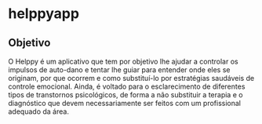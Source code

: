 # helppyapp

## Objetivo

O Helppy é um aplicativo que tem por objetivo lhe ajudar a controlar os impulsos de auto-dano e tentar lhe guiar para entender onde eles se originam, por que ocorrem e como substituí-lo por estratégias saudáveis de controle emocional. Ainda, é voltado para o esclarecimento de diferentes tipos de transtornos psicológicos, de forma a não substituir a terapia e o diagnóstico que devem necessariamente ser feitos com um profissional adequado da área.